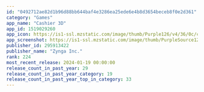 ```yaml
---
id: "0492712ae82d1b96d88bb644baf4e3286ea25ede6e4b8d3654beceb8f0e2d361"
category: "Games"
app_name: "Cashier 3D"
app_id: 1519029260
app_icon: https://is1-ssl.mzstatic.com/image/thumb/Purple126/v4/36/0c/c7/360cc7b7-d3fe-58e4-4c2a-cf847b5d7837/AppIcon-0-0-1x_U007emarketing-0-0-0-7-0-0-sRGB-0-0-0-GLES2_U002c0-512MB-85-220-0-0.png/1024x1024bb.png
app_screenshot: https://is1-ssl.mzstatic.com/image/thumb/PurpleSource126/v4/1d/21/33/1d2133a8-d164-e9c9-65b0-beb13e0a1fcc/ff7774c3-4e2a-4b23-9664-df23179d1a4c_1242x2688_1.png/1242x2688bb.png
publisher_id: 295913422
publisher_name: "Zynga Inc."
rank: 224
most_recent_release: 2024-01-19 00:00:00
release_count_in_past_year: 29
release_count_in_past_year_category: 19
release_count_in_past_year_top_in_category: 33
---
```


